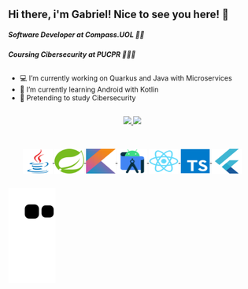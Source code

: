 ## Hi there, i'm Gabriel! Nice to see you here! 👋

##### Software Developer at Compass.UOL 🧑‍💻
##### Coursing Cibersecurity at PUCPR 👨🏻‍🎓

##

<ul>
  <li>💻 I’m currently working on Quarkus and Java with Microservices</li>
  <li>🌱 I’m currently learning Android with Kotlin</li>
  <li>🔭 Pretending to study Cibersecurity</li>
</ul>

##
  
<div align="center">
  <a href="https://github.com/gabreel05">
  <img height="180em" src="https://github-readme-stats.vercel.app/api?username=gabreel05&show_icons=true&theme=dracula&count_private=true"/>
  <img height="180em" src="https://github-readme-stats.vercel.app/api/top-langs/?username=gabreel05&layout=compact&langs_count=5&theme=dracula"/>
</div>

##

<div style="display: inline_block" align="center"><br>
  <img align="center" alt="Java" height="50" width="60" src="https://raw.githubusercontent.com/devicons/devicon/master/icons/java/java-original.svg">
  <img align="center" alt="Spring" height="50" width="60" src="https://raw.githubusercontent.com/devicons/devicon/master/icons/spring/spring-original.svg">
  <img align="center" alt="Kotlin" height="50" width="60" src="https://raw.githubusercontent.com/devicons/devicon/master/icons/kotlin/kotlin-original.svg">
  <img align="center" alt="HTML" height="50" width="60" src="https://raw.githubusercontent.com/devicons/devicon/master/icons/androidstudio/androidstudio-original.svg">
  <img align="center" alt="React" height="50" width="60" src="https://raw.githubusercontent.com/devicons/devicon/master/icons/react/react-original.svg">
  <img align="center" alt="Typescript" height="50" width="60" src="https://raw.githubusercontent.com/devicons/devicon/master/icons/typescript/typescript-original.svg">
  <img align="center" alt="Flutter" height="50" width="60" src="https://raw.githubusercontent.com/devicons/devicon/master/icons/flutter/flutter-original.svg">
</div>

##

![Snake animation](https://github.com/gabreel05/gabreel05/blob/output/github-contribution-grid-snake.svg)
